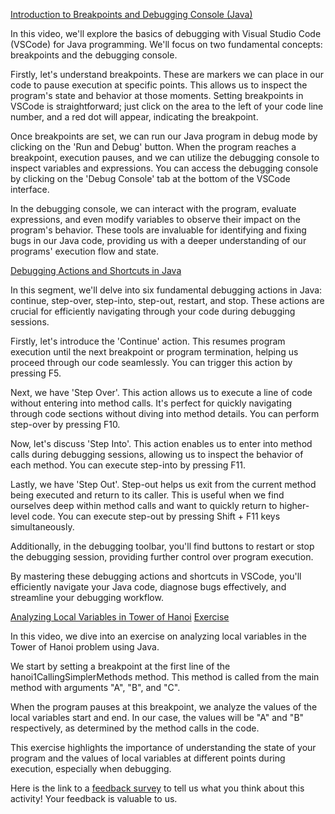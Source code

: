 
[Introduction to Breakpoints and Debugging Console (Java)](https://youtu.be/-13xdg-k6c4)

In this video, we'll explore the basics of debugging with Visual Studio Code (VSCode) for Java programming. We'll focus on two fundamental concepts: breakpoints and the debugging console.

Firstly, let's understand breakpoints. These are markers we can place in our code to pause execution at specific points. This allows us to inspect the program's state and behavior at those moments. Setting breakpoints in VSCode is straightforward; just click on the area to the left of your code line number, and a red dot will appear, indicating the breakpoint.

Once breakpoints are set, we can run our Java program in debug mode by clicking on the 'Run and Debug' button. When the program reaches a breakpoint, execution pauses, and we can utilize the debugging console to inspect variables and expressions. You can access the debugging console by clicking on the 'Debug Console' tab at the bottom of the VSCode interface.

In the debugging console, we can interact with the program, evaluate expressions, and even modify variables to observe their impact on the program's behavior. These tools are invaluable for identifying and fixing bugs in our Java code, providing us with a deeper understanding of our programs' execution flow and state.

[Debugging Actions and Shortcuts in Java](https://youtu.be/EJFRRmVuafQ)

In this segment, we'll delve into six fundamental debugging actions in Java: continue, step-over, step-into, step-out, restart, and stop. These actions are crucial for efficiently navigating through your code during debugging sessions.

Firstly, let's introduce the 'Continue' action. This resumes program execution until the next breakpoint or program termination, helping us proceed through our code seamlessly. You can trigger this action by pressing F5.

Next, we have 'Step Over'. This action allows us to execute a line of code without entering into method calls. It's perfect for quickly navigating through code sections without diving into method details. You can perform step-over by pressing F10.

Now, let's discuss 'Step Into'. This action enables us to enter into method calls during debugging sessions, allowing us to inspect the behavior of each method. You can execute step-into by pressing F11.

Lastly, we have 'Step Out'. Step-out helps us exit from the current method being executed and return to its caller. This is useful when we find ourselves deep within method calls and want to quickly return to higher-level code. You can execute step-out by pressing Shift + F11 keys simultaneously.

Additionally, in the debugging toolbar, you'll find buttons to restart or stop the debugging session, providing further control over program execution.

By mastering these debugging actions and shortcuts in VSCode, you'll efficiently navigate your Java code, diagnose bugs effectively, and streamline your debugging workflow.


[Analyzing Local Variables in Tower of Hanoi](https://youtu.be/OscVMvuHahY)
[Exercise](https://docs.google.com/document/d/1xIKBe47kW_b2wWwAojmTIssRX0Qlribj5UsgJqOedzo/edit)

In this video, we dive into an exercise on analyzing local variables in the Tower of Hanoi problem using Java.

We start by setting a breakpoint at the first line of the hanoi1CallingSimplerMethods method. This method is called from the main method with arguments "A", "B", and "C".

When the program pauses at this breakpoint, we analyze the values of the local variables start and end. In our case, the values will be "A" and "B" respectively, as determined by the method calls in the code.

This exercise highlights the importance of understanding the state of your program and the values of local variables at different points during execution, especially when debugging.

Here is the link to a [feedback survey](https://forms.gle/LGsq5BGE6tH5HfTBA) to tell us what you think about this activity! Your feedback is valuable to us.

